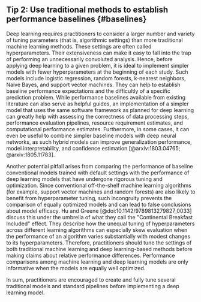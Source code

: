 ## Tip 2: Use traditional methods to establish performance baselines {#baselines}

Deep learning requires practitioners to consider a larger number and variety of tuning parameters (that is, algorithmic settings) than more traditional machine learning methods.
These settings are often called hyperparameters.
Their extensiveness can make it easy to fall into the trap of performing an unnecessarily convoluted analysis.
Hence, before applying deep learning to a given problem, it is ideal to implement simpler models with fewer hyperparameters at the beginning of each study.
Such models include logistic regression, random forests, k-nearest neighbors, Naive Bayes, and support vector machines.
They can help to establish baseline performance expectations and the difficultly of a specific prediction problem.
While performance baselines available from existing literature can also serve as helpful guides, an implementation of a simpler model that uses the same software framework as planned for deep learning can greatly help with assessing the correctness of data processing steps, performance evaluation pipelines, resource requirement estimates, and computational performance estimates.
Furthermore, in some cases, it can even be useful to combine simpler baseline models with deep neural networks, as such hybrid models can improve generalization performance, model interpretability, and confidence estimation [@arxiv:1803.04765; @arxiv:1805.11783].

Another potential pitfall arises from comparing the performance of baseline conventional models trained with default settings with the performance of deep learning models that have undergone rigorous tuning and optimization.
Since conventional off-the-shelf machine learning algorithms (for example, support vector machines and random forests) are also likely to benefit from hyperparameter tuning, such incongruity prevents the comparison of equally optimized models and can lead to false conclusions about model efficacy.
Hu and Greene [@doi:10.1142/9789813279827_0033] discuss this under the umbrella of what they call the "Continental Breakfast Included" effect.
They describe how the unequal tuning of hyperparameters across different learning algorithms can especially skew evaluation when the performance of an algorithm varies substantially with modest changes to its hyperparameters.
Therefore, practitioners should tune the settings of both traditional machine learning and deep learning-based methods before making claims about relative performance differences.
Performance comparisons among machine learning and deep learning models are only informative when the models are equally well optimized.

In sum, practitioners are encouraged to create and fully tune several traditional models and standard pipelines before implementing a deep learning model.
